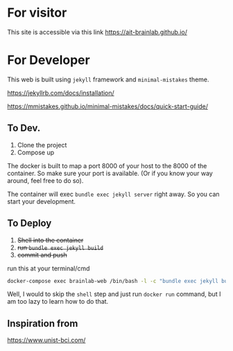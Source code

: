 # For visitor

This site is accessible via this link
https://ait-brainlab.github.io/


# For Developer

This web is built using `jekyll` framework and `minimal-mistakes` theme.

https://jekyllrb.com/docs/installation/

https://mmistakes.github.io/minimal-mistakes/docs/quick-start-guide/

## To Dev.

1. Clone the project
2. Compose up

The docker is built to map a port 8000 of your host to the 8000 of the container. So make sure your port is available. (Or if you know your way around, feel free to do so).

The container will exec `bundle exec jekyll server` right away. So you can start your development.

## To Deploy

1. ~~Shell into the container~~
2. ~~run `bundle exec jekyll build`~~
3. ~~commit and push~~

run this at your terminal/cmd

```sh
docker-compose exec brainlab-web /bin/bash -l -c "bundle exec jekyll build"
```

Well, I would to skip the `shell` step and just run `docker run` command, but I am too lazy to learn how to do that.

## Inspiration from

https://www.unist-bci.com/